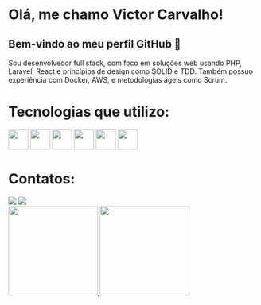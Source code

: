 # Olá, me chamo Victor Carvalho!
## Bem-vindo ao meu perfil GitHub 👋

Sou desenvolvedor full stack, com foco em soluções web usando PHP, Laravel, React e princípios de design como SOLID e TDD. Também possuo experiência com Docker, AWS, e metodologias ágeis como Scrum.

# Tecnologias que utilizo:
<div>
<img src="https://cdn.jsdelivr.net/gh/devicons/devicon/icons/php/php-original.svg" width="40" height="40"/>
<img src="https://cdn.jsdelivr.net/gh/devicons/devicon/icons/laravel/laravel-plain.svg" width="40" height="40"/>
<img src="https://cdn.jsdelivr.net/gh/devicons/devicon/icons/javascript/javascript-original.svg" width="40" height="40"/>
<img src="https://cdn.jsdelivr.net/gh/devicons/devicon/icons/react/react-original.svg" width="40" height="40"/>
<img src="https://cdn.jsdelivr.net/gh/devicons/devicon/icons/docker/docker-plain.svg" width="40" height="40"/>
<img src="https://cdn.jsdelivr.net/gh/devicons/devicon/icons/aws/aws-original.svg" width="40" height="40"/>
</div>

# Contatos:
<div>
<a href="mailto:victor1carvalho2002@gmail.com"><img src="https://img.shields.io/badge/Gmail-D14836?style=for-the-badge&logo=gmail&logoColor=white" target="_blank"></a>
<a href="https://www.linkedin.com/in/victorcarvalhods" target="_blank"><img src="https://img.shields.io/badge/-LinkedIn-%230077B5?style=for-the-badge&logo=linkedin&logoColor=white" target="_blank"></a>            
</div>

<div>
<a href="https://github.com/victorcarvalhods">
<img height="180em" src="https://github-readme-stats.vercel.app/api/top-langs/?username=victorcarvalhods&layout=compact&langs_count=7&theme=dracula"/>
<img height="180em" src="https://github-readme-stats.vercel.app/api?username=victorcarvalhods&show_icons=true&theme=dracula&include_all_commits=true&count_private=true"/>
</div>
